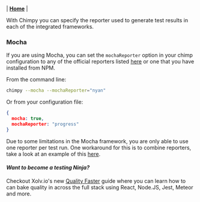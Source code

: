 | **[Home](README)** |

With Chimpy you can specify the reporter used to generate test results in each of the integrated frameworks.

### Mocha

If you are using Mocha, you can set the ```mochaReporter``` option in your chimp configuration to any of the official reporters listed [here](https://mochajs.org/#reporters) or one that you have installed from NPM.

From the command line:

```bash
chimpy --mocha --mochaReporter="nyan"
```

Or from your configuration file:

```json
{
  mocha: true,
  mochaReporter: "progress"
}
```

Due to some limitations in the Mocha framework, you are only able to use one reporter per test run. One workaround for this is to combine reporters, take a look at an example of this [here](https://github.com/sandcastle/mocha-circleci-reporter).

#### *Want to become a testing Ninja?*

Checkout Xolv.io's new [Quality Faster](https://www.qualityfaster.com/?utm_source=XolvOSS&utm_medium=OSSDocs&utm_content=ChimpRM-Home&utm_campaign=QFLaunch) guide where you can learn how to can bake quality in across the full stack using React, Node.JS, Jest, Meteor and more.